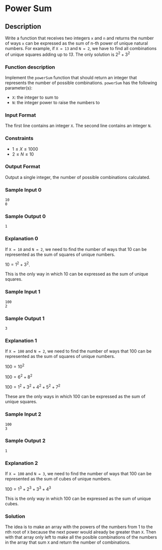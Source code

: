 # Power Sum

## Description

Write a function that receives two integers `x` and `n` and returns the number of ways `x` can be expressed as the sum of n-th power of unique natural numbers. For example, if `X = 13`  and `N = 2`, we have to find all combinations of unique squares adding up to *13*. The only solution is $2^2 + 3^2$

### Function description

Implement the `powerSum` function that should return an integer that represents the number of possible combinations. `powerSum` has the following parameter(s):

- `X`: the integer to sum to
- `N`: the integer power to raise the numbers to

### Input Format

The first line contains an integer `X`.
The second line contains an integer `N`.

### Constraints

- $1 \leq X \leq 1000$
- $2 \leq N \leq 10$

### Output Format

Output a single integer, the number of possible combinations calculated.

### Sample Input 0

```plaintext
10
0
```

### Sample Output 0

```plaintext
1
```

### Explanation 0

If `X = 10` and `N = 2`, we need to find the number of ways that 10 can be represented as the sum of squares of unique numbers.

$10=1^2 + 3^2$.

This is the only way in which 10 can be expressed as the sum of unique squares.

### Sample Input 1

```plaintext
100
2
```

### Sample Output 1

```plaintext
3
```

### Explanation 1

If `X = 100` and `N = 2`, we need to find the number of ways that 100 can be represented as the sum of squares of unique numbers.

$100=10^2$

$100=6^2 + 8^2$

$100=1^2 + 3^2 + 4^2 + 5^2 + 7^2$

These are the only ways in which 100 can be expressed as the sum of unique squares.

### Sample Input 2

```plaintext
100
3
```

### Sample Output 2

```plaintext
1
```

### Explanation 2

If `X = 100` and `N = 3`, we need to find the number of ways that 100 can be represented as the sum of cubes of unique numbers.

$100=1^3 + 2^3 + 3^3 + 4^3$

This is the only way in which 100 can be expressed as the sum of unique cubes.

### Solution

The idea is to make an array with the powers of the numbers from 1 to the nth root of `X` because the next power would already be greater than `X`. Then with that array only left to make all the posible combinations of the numbers in the array that sum `X` and return the number of combinations.
